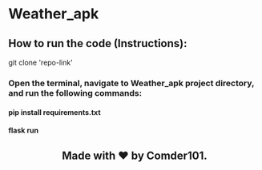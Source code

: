 # Weather_apk
## How to run the code (Instructions):
git clone 'repo-link'
### Open the terminal, navigate to Weather_apk project directory, and run the following commands:
#### pip install requirements.txt
#### flask run 
## <p align="center"> Made with :heart: by Comder101. <p/>




